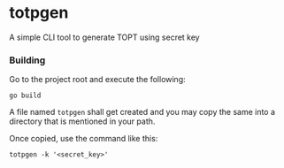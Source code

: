 # totpgen
A simple CLI tool to generate TOPT using secret key


### Building

Go to the project root and execute the following:

```
go build
```

A file named `totpgen` shall get created and you may copy the same into a directory that is mentioned in your path.

Once copied, use the command like this:

```
totpgen -k '<secret_key>'
```
